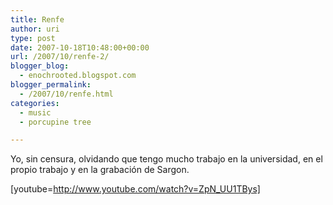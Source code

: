 ```yaml
---
title: Renfe
author: uri
type: post
date: 2007-10-18T10:48:00+00:00
url: /2007/10/renfe-2/
blogger_blog:
  - enochrooted.blogspot.com
blogger_permalink:
  - /2007/10/renfe.html
categories:
  - music
  - porcupine tree

---
```

Yo, sin censura, olvidando que tengo mucho trabajo en la universidad, en el propio trabajo y en la grabación de Sargon.

[youtube=http://www.youtube.com/watch?v=ZpN_UU1TBys]